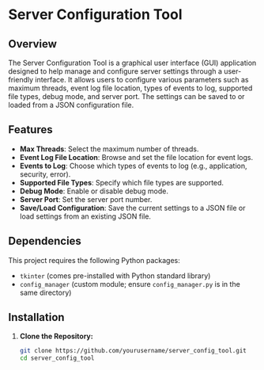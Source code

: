# Server Configuration Tool

## Overview

The Server Configuration Tool is a graphical user interface (GUI) application designed to help manage and configure server settings through a user-friendly interface. It allows users to configure various parameters such as maximum threads, event log file location, types of events to log, supported file types, debug mode, and server port. The settings can be saved to or loaded from a JSON configuration file.

## Features

- **Max Threads**: Select the maximum number of threads.
- **Event Log File Location**: Browse and set the file location for event logs.
- **Events to Log**: Choose which types of events to log (e.g., application, security, error).
- **Supported File Types**: Specify which file types are supported.
- **Debug Mode**: Enable or disable debug mode.
- **Server Port**: Set the server port number.
- **Save/Load Configuration**: Save the current settings to a JSON file or load settings from an existing JSON file.

## Dependencies

This project requires the following Python packages:
- `tkinter` (comes pre-installed with Python standard library)
- `config_manager` (custom module; ensure `config_manager.py` is in the same directory)

## Installation

1. **Clone the Repository:**
   ```bash
   git clone https://github.com/yourusername/server_config_tool.git
   cd server_config_tool
